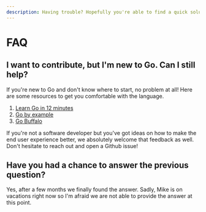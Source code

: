 ```yaml
---
description: Having trouble? Hopefully you're able to find a quick solution here.
---
```


# FAQ

## I want to contribute, but I'm new to Go. Can I still help?

If you're new to Go and don't know where to start, no problem at all! Here are some resources to get you comfortable with the language. 

1. [Learn Go in 12 minutes](https://www.youtube.com/watch?v=C8LgvuEBraI&list=PLkhBzgCtGlZuhYXYeHdDTskubM88iK6GJ)
2. [Go by example](https://gobyexample.com/)
3. [Go Buffalo](https://gobuffalo.io/en/docs/overview)

If you're not a software developer but you've got ideas on how to make the end user experience better, we absolutely welcome that feedback as well. Don't hesitate to reach out and open a Github issue!

## Have you had a chance to answer the previous question?

Yes, after a few months we finally found the answer. Sadly, Mike is on vacations right now so I'm afraid we are not able to provide the answer at this point.

